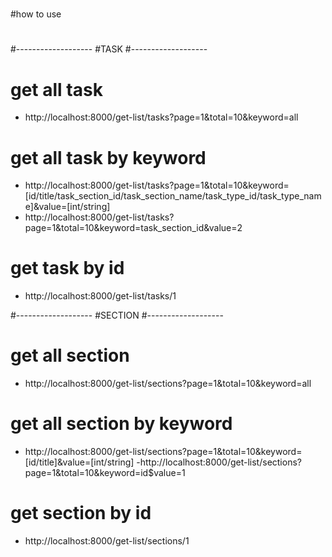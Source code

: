 # 
#how to use
#

#-------------------
#TASK
#-------------------
# get all task
- http://localhost:8000/get-list/tasks?page=1&total=10&keyword=all

# get all task by keyword 
- http://localhost:8000/get-list/tasks?page=1&total=10&keyword=[id/title/task_section_id/task_section_name/task_type_id/task_type_name]&value=[int/string]
- http://localhost:8000/get-list/tasks?page=1&total=10&keyword=task_section_id&value=2

# get task by id
- http://localhost:8000/get-list/tasks/1


#-------------------
#SECTION
#-------------------
# get all section
- http://localhost:8000/get-list/sections?page=1&total=10&keyword=all

# get all section by keyword 
- http://localhost:8000/get-list/sections?page=1&total=10&keyword=[id/title]&value=[int/string]
-http://localhost:8000/get-list/sections?page=1&total=10&keyword=id$value=1

# get section by id
- http://localhost:8000/get-list/sections/1